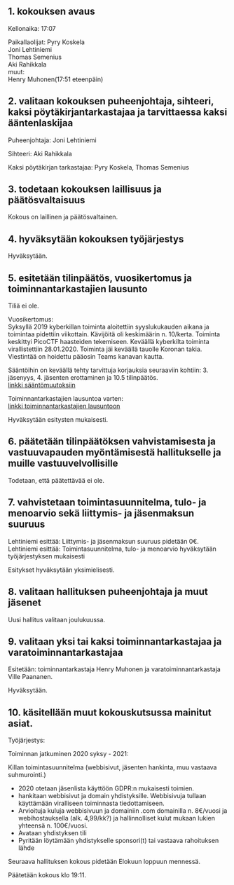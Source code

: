 ## 1. kokouksen avaus

Kellonaika: 17:07

Paikallaolijat: Pyry Koskela  
                Joni Lehtiniemi  
                Thomas Semenius  
                Aki Rahikkala   
                muut:  
                Henry Muhonen(17:51 eteenpäin)
                
## 2. valitaan kokouksen puheenjohtaja, sihteeri, kaksi pöytäkirjantarkastajaa ja tarvittaessa kaksi ääntenlaskijaa

Puheenjohtaja: Joni Lehtiniemi

Sihteeri: Aki Rahikkala 

Kaksi pöytäkirjan tarkastajaa: Pyry Koskela, Thomas Semenius 

## 3. todetaan kokouksen laillisuus ja päätösvaltaisuus

Kokous on laillinen ja päätösvaltainen.

## 4. hyväksytään kokouksen työjärjestys

Hyväksytään.

## 5. esitetään tilinpäätös, vuosikertomus ja toiminnantarkastajien lausunto

Tiliä ei ole.

Vuosikertomus:  
Syksyllä 2019 kyberkillan toiminta aloitettiin syyslukukauden aikana ja toimintaa pidettiin viikottain. Kävijöitä oli keskimäärin n. 10/kerta. Toiminta keskittyi PicoCTF haasteiden tekemiseen. Keväällä kyberkilta toiminta virallistettiin 28.01.2020. Toiminta jäi keväällä tauolle Koronan takia. Viestintää on hoidettu pääosin Teams kanavan kautta.

Sääntöihin on keväällä tehty tarvittuja korjauksia seuraaviin kohtiin: 3. jäsenyys, 4. jäsenten erottaminen ja 10.5 tilinpäätös.  
[linkki sääntömuutoksiin](korjauslomake_signed.pdf)

Toiminnantarkastajien lausuntoa varten:  
[linkki toiminnantarkastajien lausuntoon](toiminnantarkastuskertomus_Kkilta_Kevat2020.pdf)

Hyväksytään esitysten mukaisesti.

## 6. päätetään tilinpäätöksen vahvistamisesta ja vastuuvapauden myöntämisestä hallitukselle ja muille vastuuvelvollisille

Todetaan, että päätettävää ei ole.

## 7. vahvistetaan toimintasuunnitelma, tulo- ja menoarvio sekä liittymis- ja jäsenmaksun suuruus

Lehtiniemi esittää: Liittymis- ja jäsenmaksun suuruus pidetään 0€.  
Lehtiniemi esittää: Toimintasuunnitelma, tulo- ja menoarvio hyväksytään työjärjestyksen mukaisesti

Esitykset hyväksytään yksimielisesti.

## 8. valitaan hallituksen puheenjohtaja ja muut jäsenet

Uusi hallitus valitaan joulukuussa.  

## 9. valitaan yksi tai kaksi toiminnantarkastajaa ja varatoiminnantarkastajaa

Esitetään: toiminnantarkastaja Henry Muhonen ja varatoiminnantarkastaja Ville Paananen.

Hyväksytään.

## 10. käsitellään muut kokouskutsussa mainitut asiat.

Työjärjestys:

Toiminnan jatkuminen 2020 syksy - 2021:

Killan toimintasuunnitelma (webbisivut, jäsenten hankinta, muu vastaava suhmurointi.)
- 2020 otetaan jäsenlista käyttöön GDPR:n mukaisesti toimien.   
- hankitaan webbisivut ja domain yhdistyksille. Webbisivuja tullaan käyttämään viralliseen toiminnasta tiedottamiseen.   
- Arvioituja kuluja webbisivuun ja domainiin .com domainilla n. 8€/vuosi ja webihostauksella (alk. 4,99/kk?) ja hallinnolliset kulut mukaan lukien yhteensä n. 100€/vuosi.  
- Avataan yhdistyksen tili  
- Pyritään löytämään yhdistykselle sponsori(t) tai vastaava rahoituksen lähde

Seuraava hallituksen kokous pidetään Elokuun loppuun mennessä. 

Päätetään kokous klo 19:11.
